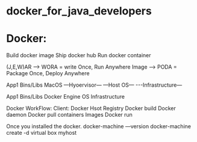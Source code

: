 # docker_for_java_developers
Docker:
=====
Build docker image
Ship docker hub
Run docker container

(J,E,W)AR —> WORA = write Once, Run Anywhere
Image —> PODA = Package Once, Deploy Anywhere

App1
Bins/Libs
MacOS
—Hyoervisor—
—Host OS—
---Infrastructure—

  
App1
Bins/Libs
Docker Engine
OS
Infrastructure

Docker WorkFlow:
Client:                        Docker Hsot                            Registry
Docker build             Docker daemon
Docker pull                containers    Images 
Docker run 
 

Once you installed the docker.
docker-machine —version
docker-machine create -d virtual box myhost


   
  
